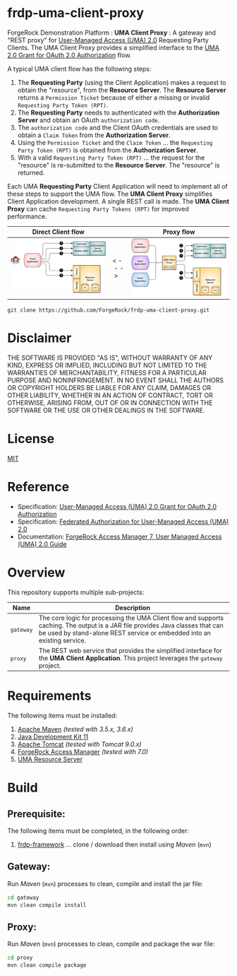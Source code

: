 # frdp-uma-client-proxy

ForgeRock Demonstration Platform : **UMA Client Proxy** : A gateway and "REST proxy" for [User-Managed Access (UMA) 2.0](https://kantarainitiative.org/confluence/display/uma/Home) Requesting Party Clients.  The UMA Client Proxy provides a simplified interface to the [UMA 2.0 Grant for OAuth 2.0 Authorization](https://docs.kantarainitiative.org/uma/wg/rec-oauth-uma-grant-2.0.html) flow.

A typical UMA client flow has the following steps: 

1. The **Requesting Party** (using the Client Application) makes a request to obtain the "resource", from the **Resource Server**. The **Resource Server** returns a `Permission Ticket` because of either a missing or invalid `Requesting Party Token (RPT)`.
1. The **Requesting Party** needs to authenticated with the **Authorization Server** and obtain an OAuth `authorization code`.
1. The `authorization code` and the Client OAuth credentials are used to obtain a `Claim Token` from the **Authorization Server**.
1. Using the `Permission Ticket` and the `Claim Token` ... the `Requesting Party Token (RPT)` is obtained from the **Authorization Server**.
1. With a valid `Requesting Party Token (RPT)` ... the request for the "resource" is re-submitted to the **Resource Server**.  The "resource" is returned.

Each UMA **Requesting Party** Client Application will need to implement all of these steps to support the UMA flow.  The **UMA Client Proxy** simplifies Client Application development.  A single REST call is made. The **UMA Client Proxy** can cache `Requesting Party Tokens (RPT)` for improved performance.

| Direct Client flow | | Proxy flow |
| ------ | ----- | ---- |
| ![overview image](images/flow.png) | <&nbsp;-&nbsp;-&nbsp;-&nbsp;> | ![overview image](images/overview.png) |
`git clone https://github.com/ForgeRock/frdp-uma-client-proxy.git`

# Disclaimer

THE SOFTWARE IS PROVIDED "AS IS", WITHOUT WARRANTY OF ANY KIND, EXPRESS OR IMPLIED, INCLUDING BUT NOT LIMITED TO THE WARRANTIES OF MERCHANTABILITY, FITNESS FOR A PARTICULAR PURPOSE AND NONINFRINGEMENT. IN NO EVENT SHALL THE AUTHORS OR COPYRIGHT HOLDERS BE LIABLE FOR ANY CLAIM, DAMAGES OR OTHER LIABILITY, WHETHER IN AN ACTION OF CONTRACT, TORT OR OTHERWISE, ARISING FROM, OUT OF OR IN CONNECTION WITH THE SOFTWARE OR THE USE OR OTHER DEALINGS IN THE SOFTWARE.

# License

[MIT](/LICENSE)

# Reference 

- Specification: [User-Managed Access (UMA) 2.0 Grant for OAuth 2.0 Authorization](https://docs.kantarainitiative.org/uma/wg/rec-oauth-uma-grant-2.0.html)
- Specification: [Federated Authorization for User-Managed Access (UMA) 2.0](https://docs.kantarainitiative.org/uma/wg/rec-oauth-uma-federated-authz-2.0.html)
- Documentation: [ForgeRock Access Manager 7, User Managed Access (UMA) 2.0 Guide](https://backstage.forgerock.com/docs/am/7/uma-guide/)

# Overview

This repository supports multiple sub-projects:

| Name | Description |
| ---- | ----------- |
| `gateway` | The core logic for processing the UMA Client flow and supports caching.  The output is a JAR file provides Java classes that can be used by stand-alone REST service or embedded into an existing service. |
| `proxy` | The REST web service that provides the simplified interface for the **UMA Client Application**.  This project leverages the `gateway` project. 

# Requirements

The following items must be installed:

1. [Apache Maven](https://maven.apache.org/) *(tested with 3.5.x, 3.6.x)*
1. [Java Development Kit 11](https://openjdk.java.net/projects/jdk/11/)
1. [Apache Tomcat](https://tomcat.apache.org/index.html) *(tested with Tomcat 9.0.x)*
1. [ForgeRock Access Manager](https://www.forgerock.com/platform/access-management) *(tested with 7.0)*
1. [UMA Resource Server](https://github.com/ForgeRock/frdp-uma-resource-server)

# Build

## Prerequisite:

The following items must be completed, in the following order:

1. [frdp-framework](https://github.com/ForgeRock/frdp-framework) ... clone / download then install using *Maven* (`mvn`)

## Gateway:

Run *Maven* (`mvn`) processes to clean, compile and install the jar file:

```bash
cd gateway
mvn clean compile install
```

## Proxy:

Run *Maven* (`mvn`) processes to clean, compile and package the war file:

```bash
cd proxy
mvn clean compile package
```

